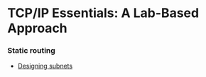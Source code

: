 # TCP/IP Essentials: A Lab-Based Approach

### Static routing

* [Designing subnets](https://witestlab.poly.edu/blog/designing-subnets/)
